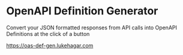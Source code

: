 # OpenAPI Definition Generator
Convert your JSON formatted responses from API calls into OpenAPI Definitions at the click of a button

https://oas-def-gen.lukehagar.com
